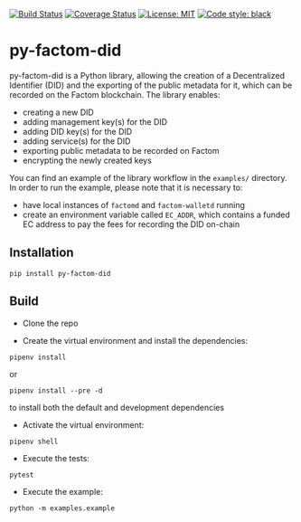 [![Build Status](https://travis-ci.org/factomatic/py-factom-did.svg?branch=master)](https://travis-ci.org/factomatic/py-factom-did)
[![Coverage Status](https://coveralls.io/repos/github/factomatic/py-factom-did/badge.svg?branch=master)](https://coveralls.io/github/factomatic/py-factom-did?branch=master)
[![License: MIT](https://img.shields.io/badge/License-MIT-yellow.svg)](https://opensource.org/licenses/MIT)
[![Code style: black](https://img.shields.io/badge/code%20style-black-000000.svg)](https://github.com/ambv/black)

# py-factom-did

py-factom-did is a Python library, allowing the creation of a Decentralized Identifier (DID) and
the exporting of the public metadata for it, which can be recorded on the Factom blockchain.
The library enables:

* creating a new DID
* adding management key(s) for the DID
* adding DID key(s) for the DID
* adding service(s) for the DID
* exporting public metadata to be recorded on Factom
* encrypting the newly created keys

You can find an example of the library workflow in the `examples/` directory. In order to run the
example, please note that it is necessary to:

* have local instances of `factomd` and `factom-walletd` running
* create an environment variable called `EC_ADDR`, which contains a funded EC
address to pay the fees for recording the DID on-chain

## Installation
```
pip install py-factom-did
```

## Build

* Clone the repo

* Create the virtual environment and install the dependencies:
```
pipenv install
```

or
```
pipenv install --pre -d
```
to install both the default and development dependencies

* Activate the virtual environment:
```
pipenv shell
```

* Execute the tests:
```
pytest
```

* Execute the example:
```
python -m examples.example
```
